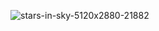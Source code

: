 ![stars-in-sky-5120x2880-21882](https://github.com/user-attachments/assets/c0c9036d-282f-4493-ac94-440720d6623e)
